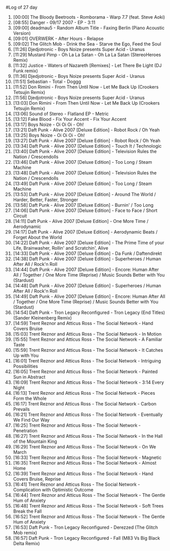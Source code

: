 #Log of 27 day

1. [00:00] The Bloody Beetroots - Romborama - Warp 7.7 (feat. Steve Aoki)
1. [08:55] Danger - 09/17 2007 - EP - 3:11
1. [09:00] deadmau5 - Random Album Title - Faxing Berlin (Piano Acoustic Version)
1. [09:01] OVERWERK - After Hours - Relapse
1. [09:02] The Glitch Mob - Drink the Sea - Starve the Ego, Feed the Soul
1. [11:26] Djedjotronic - Boys Noize presents Super Acid - Uranus
1. [11:29] Mustard Pimp - Oh La La Satan - Oh La La Satan (StereoHeroes Remix)
1. [11:32] Justice - Waters of Nazareth [Remixes] - Let There Be Light (DJ Funk remix)
1. [11:36] Djedjotronic - Boys Noize presents Super Acid - Uranus
1. [11:51] Sebastian - Total - Doggg
1. [11:52] Don Rimini - From Then Until Now - Let Me Back Up (Crookers Tetsujin Remix)
1. [11:56] Djedjotronic - Boys Noize presents Super Acid - Uranus
1. [13:03] Don Rimini - From Then Until Now - Let Me Back Up (Crookers Tetsujin Remix)
1. [13:06] Sound of Stereo - Flatland EP - Metric
1. [13:12] Fake Blood - Fix Your Accent - Fix Your Accent
1. [13:17] Boys Noize - Oi Oi Oi - Oh!
1. [13:21] Daft Punk - Alive 2007 [Deluxe Edition] - Robot Rock / Oh Yeah
1. [13:25] Boys Noize - Oi Oi Oi - Oh!
1. [13:27] Daft Punk - Alive 2007 [Deluxe Edition] - Robot Rock / Oh Yeah
1. [13:34] Daft Punk - Alive 2007 [Deluxe Edition] - Touch It / Technologic
1. [13:40] Daft Punk - Alive 2007 [Deluxe Edition] - Television Rules the Nation / Crescendolls
1. [13:46] Daft Punk - Alive 2007 [Deluxe Edition] - Too Long / Steam Machine
1. [13:48] Daft Punk - Alive 2007 [Deluxe Edition] - Television Rules the Nation / Crescendolls
1. [13:49] Daft Punk - Alive 2007 [Deluxe Edition] - Too Long / Steam Machine
1. [13:53] Daft Punk - Alive 2007 [Deluxe Edition] - Around The World / Harder, Better, Faster, Stronger
1. [13:58] Daft Punk - Alive 2007 [Deluxe Edition] - Burnin' / Too Long
1. [14:06] Daft Punk - Alive 2007 [Deluxe Edition] - Face to Face / Short Circuit
1. [14:11] Daft Punk - Alive 2007 [Deluxe Edition] - One More Time / Aerodynamic
1. [14:17] Daft Punk - Alive 2007 [Deluxe Edition] - Aerodynamic Beats / Forget About the World
1. [14:22] Daft Punk - Alive 2007 [Deluxe Edition] - The Prime Time of your Life, Brainwasher, Rollin' and Scratchin', Alive
1. [14:33] Daft Punk - Alive 2007 [Deluxe Edition] - Da Funk / Daftendirekt
1. [14:38] Daft Punk - Alive 2007 [Deluxe Edition] - Superheroes / Human After All / Rock'n Roll
1. [14:44] Daft Punk - Alive 2007 [Deluxe Edition] - Encore: Human After All / Together / One More Time (Reprise) / Music Sounds Better with You (Stardust)
1. [14:48] Daft Punk - Alive 2007 [Deluxe Edition] - Superheroes / Human After All / Rock'n Roll
1. [14:49] Daft Punk - Alive 2007 [Deluxe Edition] - Encore: Human After All / Together / One More Time (Reprise) / Music Sounds Better with You (Stardust)
1. [14:54] Daft Punk - Tron Legacy Reconfigured - Tron Legacy (End Titles) (Sander Kleinenberg Remix)
1. [14:59] Trent Reznor and Atticus Ross - The Social Network - Hand Covers Bruise
1. [15:03] Trent Reznor and Atticus Ross - The Social Network - In Motion
1. [15:55] Trent Reznor and Atticus Ross - The Social Network - A Familiar Taste
1. [15:59] Trent Reznor and Atticus Ross - The Social Network - It Catches Up with You
1. [16:01] Trent Reznor and Atticus Ross - The Social Network - Intriguing Possibilities
1. [16:05] Trent Reznor and Atticus Ross - The Social Network - Painted Sun in Abstract
1. [16:09] Trent Reznor and Atticus Ross - The Social Network - 3:14 Every Night
1. [16:13] Trent Reznor and Atticus Ross - The Social Network - Pieces Form the Whole
1. [16:17] Trent Reznor and Atticus Ross - The Social Network - Carbon Prevails
1. [16:21] Trent Reznor and Atticus Ross - The Social Network - Eventually We Find Our Way
1. [16:25] Trent Reznor and Atticus Ross - The Social Network - Penetration
1. [16:27] Trent Reznor and Atticus Ross - The Social Network - In the Hall of the Mountain King
1. [16:29] Trent Reznor and Atticus Ross - The Social Network - On We March
1. [16:33] Trent Reznor and Atticus Ross - The Social Network - Magnetic
1. [16:35] Trent Reznor and Atticus Ross - The Social Network - Almost Home
1. [16:39] Trent Reznor and Atticus Ross - The Social Network - Hand Covers Bruise, Reprise
1. [16:41] Trent Reznor and Atticus Ross - The Social Network - Complication with Optimistic Outcome
1. [16:44] Trent Reznor and Atticus Ross - The Social Network - The Gentle Hum of Anxiety
1. [16:48] Trent Reznor and Atticus Ross - The Social Network - Soft Trees Break the Fall
1. [16:52] Trent Reznor and Atticus Ross - The Social Network - The Gentle Hum of Anxiety
1. [16:53] Daft Punk - Tron Legacy Reconfigured - Derezzed (The Glitch Mob remix)
1. [16:57] Daft Punk - Tron Legacy Reconfigured - Fall (M83 Vs Big Black Delta Remix)
